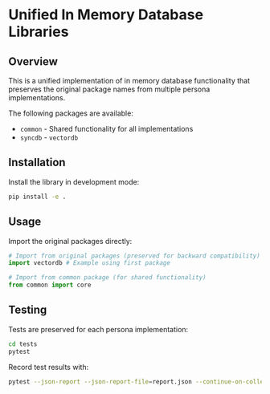 # Unified In Memory Database Libraries

## Overview
This is a unified implementation of in memory database functionality 
that preserves the original package names from multiple persona implementations.

The following packages are available:
- `common` - Shared functionality for all implementations
- `syncdb` - `vectordb`

## Installation
Install the library in development mode:

```bash
pip install -e .
```

## Usage
Import the original packages directly:

```python
# Import from original packages (preserved for backward compatibility)
import vectordb # Example using first package

# Import from common package (for shared functionality)
from common import core
```

## Testing
Tests are preserved for each persona implementation:

```bash
cd tests
pytest
```

Record test results with:
```bash
pytest --json-report --json-report-file=report.json --continue-on-collection-errors
```
